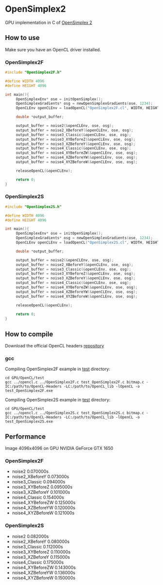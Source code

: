 # OpenSimplex2
GPU implementation in C of [OpenSimplex 2](https://github.com/KdotJPG/OpenSimplex2)

## How to use
Make sure you have an OpenCL driver installed.
### OpenSimplex2F
```c
#include "OpenSimplex2F.h"

#define WIDTH 4096
#define HEIGHT 4096

int main(){
     OpenSimplexEnv* ose = initOpenSimplex();
     OpenSimplexGradients* osg = newOpenSimplexGradients(ose, 1234);
     OpenCLEnv openCLEnv = loadOpenCL("OpenSimplex2F.cl", WIDTH, HEIGHT);

     double *output_buffer;

     output_buffer = noise2(&openCLEnv, ose, osg);
     output_buffer = noise2_XBeforeY(&openCLEnv, ose, osg);
     output_buffer = noise3_Classic(&openCLEnv, ose, osg);
     output_buffer = noise3_XYBeforeZ(&openCLEnv, ose, osg);
     output_buffer = noise3_XZBeforeY(&openCLEnv, ose, osg);
     output_buffer = noise4_Classic(&openCLEnv, ose, osg);
     output_buffer = noise4_XYBeforeZW(&openCLEnv, ose, osg);
     output_buffer = noise4_XZBeforeYW(&openCLEnv, ose, osg);
     output_buffer = noise4_XYZBeforeW(&openCLEnv, ose, osg);

     releaseOpenCL(&openCLEnv);

     return 0;
}
```
### OpenSimplex2S
```c
#include "OpenSimplex2S.h"

#define WIDTH 4096
#define HEIGHT 4096

int main(){
     OpenSimplexEnv* ose = initOpenSimplex();
     OpenSimplexGradients* osg = newOpenSimplexGradients(ose, 1234);
     OpenCLEnv openCLEnv = loadOpenCL("OpenSimplex2S.cl", WIDTH, HEIGHT);

     double *output_buffer;

     output_buffer = noise2(&openCLEnv, ose, osg);
     output_buffer = noise2_XBeforeY(&openCLEnv, ose, osg);
     output_buffer = noise3_Classic(&openCLEnv, ose, osg);
     output_buffer = noise3_XYBeforeZ(&openCLEnv, ose, osg);
     output_buffer = noise3_XZBeforeY(&openCLEnv, ose, osg);
     output_buffer = noise4_Classic(&openCLEnv, ose, osg);
     output_buffer = noise4_XYBeforeZW(&openCLEnv, ose, osg);
     output_buffer = noise4_XZBeforeYW(&openCLEnv, ose, osg);
     output_buffer = noise4_XYZBeforeW(&openCLEnv, ose, osg);

     releaseOpenCL(&openCLEnv);
     
     return 0;
}
```

## How to compile
Download the official OpenCL headers [repository](https://github.com/KhronosGroup/OpenCL-Headers)
### gcc
Compiling OpenSimplex2F example in [test](https://github.com/MarcoCiaramella/OpenSimplex2/tree/main/GPU/OpenCL/test) directory:
```shell
cd GPU/OpenCL/test
gcc ../opencl.c ../OpenSimplex2F.c test_OpenSimplex2F.c bitmap.c -IC:/path/to/OpenCL-Headers -LC:/path/to/OpenCL_lib -lOpenCL -o test_OpenSimplex2F.exe
```
Compiling OpenSimplex2S example in [test](https://github.com/MarcoCiaramella/OpenSimplex2/tree/main/GPU/OpenCL/test) directory:
```shell
cd GPU/OpenCL/test
gcc ../opencl.c ../OpenSimplex2S.c test_OpenSimplex2S.c bitmap.c -IC:/path/to/OpenCL-Headers -LC:/path/to/OpenCL_lib -lOpenCL -o test_OpenSimplex2S.exe
```

## Performance
Image 4096x4096 on GPU NVIDIA GeForce GTX 1650
### OpenSimplex2F
* noise2 0.070000s
* noise2_XBeforeY 0.073000s
* noise3_Classic 0.094000s
* noise3_XYBeforeZ 0.095000s
* noise3_XZBeforeY 0.101000s
* noise4_Classic 0.154000s
* noise4_XYBeforeZW 0.125000s
* noise4_XZBeforeYW 0.120000s
* noise4_XYZBeforeW 0.121000s
### OpenSimplex2S
* noise2 0.082000s
* noise2_XBeforeY 0.080000s
* noise3_Classic 0.112000s
* noise3_XYBeforeZ 0.110000s
* noise3_XZBeforeY 0.115000s
* noise4_Classic 0.175000s
* noise4_XYBeforeZW 0.143000s
* noise4_XZBeforeYW 0.136000s
* noise4_XYZBeforeW 0.150000s